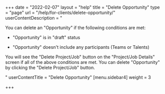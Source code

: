 +++
date = "2022-02-07"
layout = "help"
title = "Delete Opportunity"
type = "page"
url = "/help/for-clients/delete-opportunity/"
userContentDescription = "<p>You can delete an \"Opportunity\" if the following conditions are met:</p><ul><li><p>\"Opportunity\" is in \"draft\" status</p></li><li><p>\"Opportunity\" doesn't include any participants (Teams or Talents)</p></li></ul><p>You will see the \"Delete Project/Job\" button on the \"Project/Job Details\" screen if all of the above conditions are met. You can delete \"Opportunity\" by clicking the \"Delete Project/Job\" button.</p>"
userContentTitle = "Delete Opportunity"
[menu.sidebar4]
weight = 3

+++
